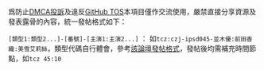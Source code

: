 爲防止[DMCA投訴](https://help.github.com/en/github/site-policy/dmca-takedown-policy)及違反[GitHub TOS](https://help.github.com/en/github/site-policy/github-terms-of-service)本項目僅作交流使用，嚴禁直接分享資源及發表露骨的內容，統一發帖格式如下：

`[類型1:類型2...]-[番號]-[主演1:主演2...]` ： 如`tcz:czj-ipsd045-並木優:前田香織:美雪艾莉絲`，類型代碼自行體會，參考[該論壇發帖格式](http://playno1.com/thread-180060-125-1.html)，發帖後均需補充時間節點，如`tcz 45:10`
